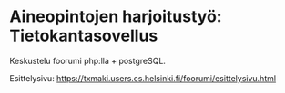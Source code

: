 Aineopintojen harjoitustyö: Tietokantasovellus
===================

Keskustelu foorumi php:lla + postgreSQL.

Esittelysivu: https://txmaki.users.cs.helsinki.fi/foorumi/esittelysivu.html
